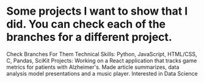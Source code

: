 # Some projects I want to show that I did. You can check each of the branches for a different project.
Check Branches For Them
Technical Skills: Python, JavaScript, HTML/CSS, C, Pandas, SciKit
Projects: Working on a React application that tracks game metrics for patients with Alzheimer's. Made article summarizes, data analysis model presentations and a music player.
Interested in Data Science
